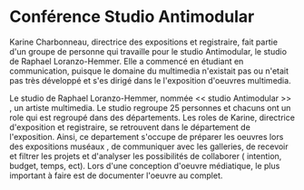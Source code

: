 # Conférence Studio Antimodular 

Karine Charbonneau, directrice des expositions et registraire, fait partie d'un groupe de personne qui travaille pour le studio Antimodular, le studio de Raphael Loranzo-Hemmer. Elle a commencé en étudiant en communication, puisque le domaine du multimedia n'existait pas ou n'etait pas très développé et s'es dirigé dans le l'exposition d'oeuvres multimedia. 

Le studio de Raphael Loranzo-Hemmer, nommée << studio Antimodular >> , un artiste multimedia. Le studio regroupe 25 personnes et chacuns ont un role  qui est regroupé dans des départements.  Les roles de Karine, directrice d'exposition et registraire, se retrouvent dans le département de l'exposition. Ainsi, ce departement s'occupe de préparer les oeuvres lors des expositions muséaux , de communiquer avec les galleries, de recevoir et filtrer les projets et d'analyser les possibilités de collaborer ( intention, budget, temps, ect). Lors d'une conception d'oeuvre médiatique,  le plus important à faire est de documenter l'oeuvre au complet. 


